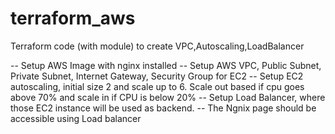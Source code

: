 # terraform_aws
Terraform code (with module) to create VPC,Autoscaling,LoadBalancer

-- Setup AWS Image with nginx installed
-- Setup AWS VPC, Public Subnet, Private Subnet, Internet Gateway, Security Group for EC2
-- Setup EC2 autoscaling, initial size 2 and scale up to 6. Scale out based if cpu goes above 70% and scale in if CPU is below 20%
-- Setup Load Balancer, where those EC2 instance will be used as backend.
-- The Ngnix page should be accessible using Load balancer
